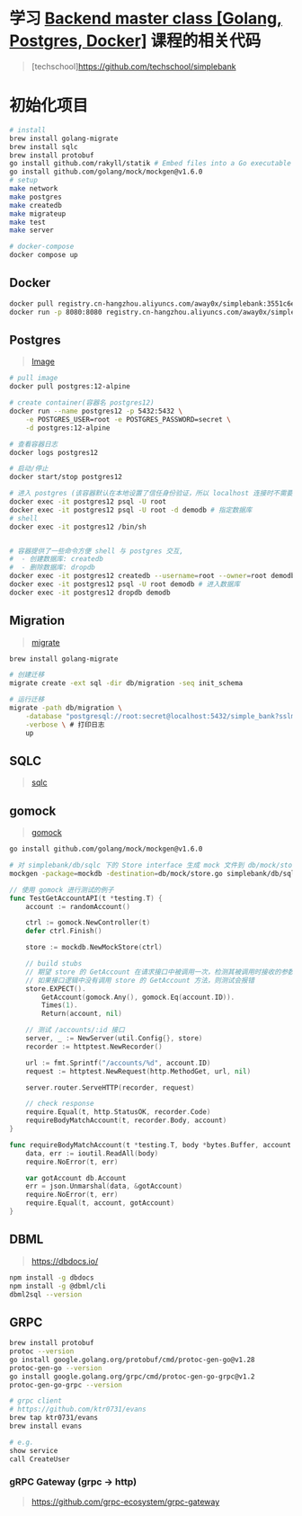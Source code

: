 # 学习 [Backend master class [Golang, Postgres, Docker]](https://www.youtube.com/playlist?list=PLy_6D98if3ULEtXtNSY_2qN21VCKgoQAE) 课程的相关代码
> [techschool]https://github.com/techschool/simplebank

# 初始化项目
```bash
# install
brew install golang-migrate
brew install sqlc
brew install protobuf
go install github.com/rakyll/statik # Embed files into a Go executable
go install github.com/golang/mock/mockgen@v1.6.0
# setup
make network
make postgres
make createdb
make migrateup
make test
make server

# docker-compose
docker compose up
```

## Docker
```bash
docker pull registry.cn-hangzhou.aliyuncs.com/away0x/simplebank:3551c6e31fa2d8e718940cb0f935ce6feac915c6
docker run -p 8080:8080 registry.cn-hangzhou.aliyuncs.com/away0x/simplebank:3551c6e31fa2d8e718940cb0f935ce6feac915c6
```

## Postgres
> [Image](https://hub.docker.com/_/postgres)

```bash
# pull image
docker pull postgres:12-alpine

# create container(容器名 postgres12)
docker run --name postgres12 -p 5432:5432 \
    -e POSTGRES_USER=root -e POSTGRES_PASSWORD=secret \
    -d postgres:12-alpine

# 查看容器日志
docker logs postgres12

# 启动/停止
docker start/stop postgres12
```
```bash
# 进入 postgres (该容器默认在本地设置了信任身份验证，所以 localhost 连接时不需要密码)
docker exec -it postgres12 psql -U root
docker exec -it postgres12 psql -U root -d demodb # 指定数据库
# shell
docker exec -it postgres12 /bin/sh


# 容器提供了一些命令方便 shell 与 postgres 交互,
#  - 创建数据库: createdb
#  - 删除数据库: dropdb
docker exec -it postgres12 createdb --username=root --owner=root demodb
docker exec -it postgres12 psql -U root demodb # 进入数据库
docker exec -it postgres12 dropdb demodb
```

## Migration
> [migrate](https://github.com/golang-migrate/migrate)

```bash
brew install golang-migrate
```
```bash
# 创建迁移
migrate create -ext sql -dir db/migration -seq init_schema

# 运行迁移
migrate -path db/migration \
    -database "postgresql://root:secret@localhost:5432/simple_bank?sslmode=disable" \
    -verbose \ # 打印日志
    up
```

## SQLC
> [sqlc](https://github.com/kyleconroy/sqlc)


## gomock
> [gomock](https://github.com/golang/mock)

```bash
go install github.com/golang/mock/mockgen@v1.6.0

# 对 simplebank/db/sqlc 下的 Store interface 生成 mock 文件到 db/mock/store.go 文件中，并指定包名为 mockdb
mockgen -package=mockdb -destination=db/mock/store.go simplebank/db/sqlc Store
```

```go
// 使用 gomock 进行测试的例子
func TestGetAccountAPI(t *testing.T) {
	account := randomAccount()

	ctrl := gomock.NewController(t)
	defer ctrl.Finish()

	store := mockdb.NewMockStore(ctrl)

	// build stubs
	// 期望 store 的 GetAccount 在请求接口中被调用一次，检测其被调用时接收的参数和 mock 返回值
	// 如果接口逻辑中没有调用 store 的 GetAccount 方法，则测试会报错
	store.EXPECT().
		GetAccount(gomock.Any(), gomock.Eq(account.ID)).
		Times(1).
		Return(account, nil)

	// 测试 /accounts/:id 接口
	server, _ := NewServer(util.Config{}, store)
	recorder := httptest.NewRecorder()

	url := fmt.Sprintf("/accounts/%d", account.ID)
	request := httptest.NewRequest(http.MethodGet, url, nil)

	server.router.ServeHTTP(recorder, request)

	// check response
	require.Equal(t, http.StatusOK, recorder.Code)
	requireBodyMatchAccount(t, recorder.Body, account)
}

func requireBodyMatchAccount(t *testing.T, body *bytes.Buffer, account db.Account) {
	data, err := ioutil.ReadAll(body)
	require.NoError(t, err)

	var gotAccount db.Account
	err = json.Unmarshal(data, &gotAccount)
	require.NoError(t, err)
	require.Equal(t, account, gotAccount)
}
```

## DBML
> https://dbdocs.io/

```bash
npm install -g dbdocs
npm install -g @dbml/cli
dbml2sql --version
```

## GRPC
```bash
brew install protobuf
protoc --version
go install google.golang.org/protobuf/cmd/protoc-gen-go@v1.28
protoc-gen-go --version
go install google.golang.org/grpc/cmd/protoc-gen-go-grpc@v1.2
protoc-gen-go-grpc --version
```
```bash
# grpc client
# https://github.com/ktr0731/evans
brew tap ktr0731/evans
brew install evans

# e.g.
show service
call CreateUser
```

### gRPC Gateway (grpc -> http)
> https://github.com/grpc-ecosystem/grpc-gateway



